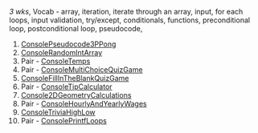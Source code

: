 
*3 wks*, Vocab - array, iteration, iterate through an array, input, for each loops, input validation, try/except, conditionals, functions, preconditional loop, postconditional loop, pseudocode,

1. [ConsolePseudocode3PPong]({{site:baseurl}}/apcsp/console/023ConsolePseudocode3PPong/)
1. [ConsoleRandomIntArray]({{site:baseurl}}/apcsp/console/103ConsoleRandomIntArray/)
1. Pair - [ConsoleTemps]({{site:baseurl}}/apcsp/console/022ConsoleTemps/)
1. Pair - [ConsoleMultiChoiceQuizGame]({{site:baseurl}}/apcsp/console/024ConsoleMultiChoiceQuizGame/)
1. [ConsoleFillInTheBlankQuizGame]({{site:baseurl}}/apcsp/console/028ConsoleFillInTheBlankQuizGame/)
1. Pair - [ConsoleTipCalculator]({{site:baseurl}}/apcsp/console/029ConsoleTipCalculator/)
1. [Console2DGeometryCalculations]({{site:baseurl}}/apcsp/console/030Console2DGeometryCalculations/)
1. Pair - [ConsoleHourlyAndYearlyWages]({{site:baseurl}}/apcsp/console/031ConsoleHourlyAndYearlyWages/)
1. [ConsoleTriviaHighLow]({{site:baseurl}}/apcsp/console/032ConsoleTriviaHighLow/)
1. Pair - [ConsolePrintfLoops]({{site:baseurl}}/apcsp/console/101ConsolePrintfLoops/)
